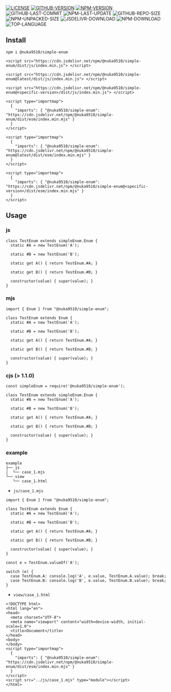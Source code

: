 [![LICENSE][license]][license-url]
[![GITHUB-VERSION][github-version]][github-version-url]
[![NPM-VERSION][npm-version]][npm-version-url]
![GITHUB-LAST-COMMIT][github-last-commit]
![NPM-LAST-UPDATE][npm-last-update]
![GITHUB-REPO-SIZE][github-repo-size]
![NPM-UNPACKED-SIZE][npm-unpacked-size]
![JSDELIVR-DOWNLOAD][jsdelivr-download]
![NPM-DOWNLOAD][npm-download]
![TOP-LANGUAGE][top-language]

[license]: https://img.shields.io/npm/l/%40nuka9510%2Fsimple-enum
[license-url]: https://github.com/nuka9510/simple-enum/blob/main/LICENSE

[github-version]: https://img.shields.io/github/package-json/v/nuka9510/simple-enum?logo=github
[github-version-url]: https://github.com/nuka9510/simple-enum

[npm-version]: https://img.shields.io/npm/v/%40nuka9510%2Fsimple-enum?logo=npm
[npm-version-url]: https://www.npmjs.com/package/@nuka9510/simple-enum

[github-last-commit]: https://img.shields.io/github/last-commit/nuka9510/simple-enum?logo=github

[npm-last-update]: https://img.shields.io/npm/last-update/%40nuka9510%2Fsimple-enum?logo=npm

[github-repo-size]: https://img.shields.io/github/repo-size/nuka9510/simple-enum?logo=github

[npm-unpacked-size]: https://img.shields.io/npm/unpacked-size/%40nuka9510%2Fsimple-enum?logo=npm

[jsdelivr-download]: https://img.shields.io/jsdelivr/npm/hm/%40nuka9510/simple-enum?logo=jsdelivr

[npm-download]: https://img.shields.io/npm/dm/%40nuka9510%2Fsimple-enum?logo=npm

[top-language]: https://img.shields.io/github/languages/top/nuka9510/simple-enum

## Install
```
npm i @nuka9510/simple-enum
```
```
<script src="https://cdn.jsdelivr.net/npm/@nuka9510/simple-enum/dist/js/index.min.js"> </script>
```
```
<script src="https://cdn.jsdelivr.net/npm/@nuka9510/simple-enum@latest/dist/js/index.min.js"> </script>
```
```
<script src="https://cdn.jsdelivr.net/npm/@nuka9510/simple-enum@<specific-version>/dist/js/index.min.js"> </script>
```
```
<script type="importmap">
  {
    "imports": { "@nuka9510/simple-enum": "https://cdn.jsdelivr.net/npm/@nuka9510/simple-enum/dist/esm/index.min.mjs" }
  }
</script>
```
```
<script type="importmap">
  {
    "imports": { "@nuka9510/simple-enum": "https://cdn.jsdelivr.net/npm/@nuka9510/simple-enum@latest/dist/esm/index.min.mjs" }
  }
</script>
```
```
<script type="importmap">
  {
    "imports": { "@nuka9510/simple-enum": "https://cdn.jsdelivr.net/npm/@nuka9510/simple-enum@<specific-version>/dist/esm/index.min.mjs" }
  }
</script>
```
## Usage
### js
```
class TestEnum extends simpleEnum.Enum {
  static #A = new TestEnum('A');

  static #B = new TestEnum('B');

  static get A() { return TestEnum.#A; }

  static get B() { return TestEnum.#B; }

  constructor(value) { super(value); }
}
```
### mjs
```
import { Enum } from "@nuka9510/simple-enum";

class TestEnum extends Enum {
  static #A = new TestEnum('A');

  static #B = new TestEnum('B');

  static get A() { return TestEnum.#A; }

  static get B() { return TestEnum.#B; }

  constructor(value) { super(value); }
}
```
### cjs (> 1.1.0)
```
const simpleEnum = require('@nuka9510/simple-enum');

class TestEnum extends simpleEnum.Enum {
  static #A = new TestEnum('A');

  static #B = new TestEnum('B');

  static get A() { return TestEnum.#A; }

  static get B() { return TestEnum.#B; }

  constructor(value) { super(value); }
}
```
### example
```
example
├── js
│  └── case_1.mjs
└── view
   └── case_1.html
```
- `js/case_1.mjs`
```
import { Enum } from "@nuka9510/simple-enum";

class TestEnum extends Enum {
  static #A = new TestEnum('A');

  static #B = new TestEnum('B');

  static get A() { return TestEnum.#A; }

  static get B() { return TestEnum.#B; }

  constructor(value) { super(value); }
}

const e = TestEnum.valueOf('A');

switch (e) {
  case TestEnum.A: console.log('A', e.value, TestEnum.A.value); break;
  case TestEnum.B: console.log('B', e.value, TestEnum.B.value); break;
}
```
- `view/case_1.html`
```
<!DOCTYPE html>
<html lang="en">
<head>
  <meta charset="UTF-8">
  <meta name="viewport" content="width=device-width, initial-scale=1.0">
  <title>Document</title>
</head>
<body>
</body>
<script type="importmap">
  {
    "imports": { "@nuka9510/simple-enum": "https://cdn.jsdelivr.net/npm/@nuka9510/simple-enum/dist/esm/index.min.mjs" }
  }
</script>
<script src="../js/case_1.mjs" type="module"></script>
</html>
```